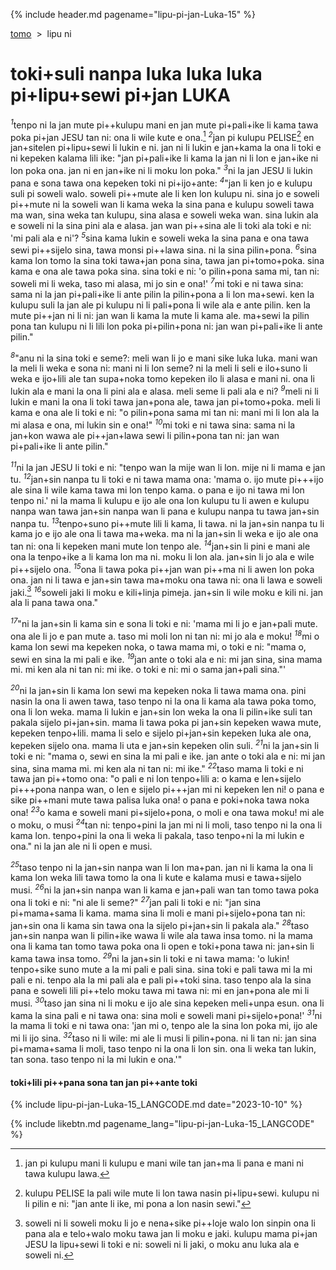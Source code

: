 {% include header.md pagename="lipu-pi-jan-Luka-15" %}

<span class="lp">

[tomo](https://joelthomastr.github.io/tokipona/README_LANGCODE)&nbsp;&nbsp;>&nbsp;&nbsp;lipu ni

# toki+suli nanpa luka luka luka pi+lipu+sewi pi+jan LUKA

<sup>_1_</sup>tenpo ni la jan mute pi++kulupu mani en jan mute pi+pali+ike li kama tawa poka pi+jan JESU tan ni: ona li wile kute e ona.[^1] <sup>_2_</sup>jan pi kulupu PELISE[^2] en jan+sitelen pi+lipu+sewi li lukin e ni. jan ni li lukin e jan+kama la ona li toki e ni kepeken kalama lili ike: "jan pi+pali+ike li kama la jan ni li lon e jan+ike ni lon poka ona. jan ni en jan+ike ni li moku lon poka." <sup>_3_</sup>ni la jan JESU li lukin pana e sona tawa ona kepeken toki ni pi+ijo+ante: <sup>_4_</sup>"jan li ken jo e kulupu suli pi soweli walo. soweli pi++mute ale li ken lon kulupu ni. sina jo e soweli pi++mute ni la soweli wan li kama weka la sina pana e kulupu soweli tawa ma wan, sina weka tan kulupu, sina alasa e soweli weka wan. sina lukin ala e soweli ni la sina pini ala e alasa. jan wan pi++sina ale li toki ala toki e ni: 'mi pali ala e ni'? <sup>_5_</sup>sina kama lukin e soweli weka la sina pana e ona tawa sewi pi++sijelo sina, tawa monsi pi++lawa sina. ni la sina pilin+pona. <sup>_6_</sup>sina kama lon tomo la sina toki tawa+jan pona sina, tawa jan pi+tomo+poka. sina kama e ona ale tawa poka sina. sina toki e ni: 'o pilin+pona sama mi, tan ni: soweli mi li weka, taso mi alasa, mi jo sin e ona!' <sup>_7_</sup>mi toki e ni tawa sina: sama ni la jan pi+pali+ike li ante pilin la pilin+pona a li lon ma+sewi. ken la kulupu suli la jan ale pi kulupu ni li pali+pona li wile ala e ante pilin. ken la mute pi++jan ni li ni: jan wan li kama la mute li kama ale. ma+sewi la pilin pona tan kulupu ni li lili lon poka pi+pilin+pona ni: jan wan pi+pali+ike li ante pilin."

<sup>_8_</sup>"anu ni la sina toki e seme?: meli wan li jo e mani sike luka luka. mani wan la meli li weka e sona ni: mani ni li lon seme? ni la meli li seli e ilo+suno li weka e ijo+lili ale tan supa+noka tomo kepeken ilo li alasa e mani ni. ona li lukin ala e mani la ona li pini ala e alasa. meli seme li pali ala e ni? <sup>_9_</sup>meli ni li lukin e mani la ona li toki tawa jan+pona ale, tawa jan pi+tomo+poka. meli li kama e ona ale li toki e ni: "o pilin+pona sama mi tan ni: mani mi li lon ala la mi alasa e ona, mi lukin sin e ona!" <sup>_10_</sup>mi toki e ni tawa sina: sama ni la jan+kon wawa ale pi++jan+lawa sewi li pilin+pona tan ni: jan wan pi+pali+ike li ante pilin."

<sup>_11_</sup>ni la jan JESU li toki e ni: "tenpo wan la mije wan li lon. mije ni li mama e jan tu. <sup>_12_</sup>jan+sin nanpa tu li toki e ni tawa mama ona: 'mama o. ijo mute pi+++ijo ale sina li wile kama tawa mi lon tenpo kama. o pana e ijo ni tawa mi lon tenpo ni.' ni la mama li kulupu e ijo ale ona lon kulupu tu li awen e kulupu nanpa wan tawa jan+sin nanpa wan li pana e kulupu nanpa tu tawa jan+sin nanpa tu. <sup>_13_</sup>tenpo+suno pi++mute lili li kama, li tawa. ni la jan+sin nanpa tu li kama jo e ijo ale ona li tawa ma+weka. ma ni la jan+sin li weka e ijo ale ona tan ni: ona li kepeken mani mute lon tenpo ale. <sup>_14_</sup>jan+sin li pini e mani ale ona la tenpo+ike a li kama lon ma ni. moku li lon ala. jan+sin li jo ala e wile pi++sijelo ona. <sup>_15_</sup>ona li tawa poka pi++jan wan pi++ma ni li awen lon poka ona. jan ni li tawa e jan+sin tawa ma+moku ona tawa ni: ona li lawa e soweli jaki.[^3] <sup>_16_</sup>soweli jaki li moku e kili+linja pimeja. jan+sin li wile moku e kili ni. jan ala li pana tawa ona."

<sup>_17_</sup>"ni la jan+sin li kama sin e sona li toki e ni: 'mama mi li jo e jan+pali mute. ona ale li jo e pan mute a. taso mi moli lon ni tan ni: mi jo ala e moku! <sup>_18_</sup>mi o kama lon sewi ma kepeken noka, o tawa mama mi, o toki e ni: "mama o, sewi en sina la mi pali e ike. <sup>_19_</sup>jan ante o toki ala e ni: mi jan sina, sina mama mi. mi ken ala ni tan ni: mi ike. o toki e ni: mi o sama jan+pali sina."'

<sup>_20_</sup>ni la jan+sin li kama lon sewi ma kepeken noka li tawa mama ona. pini nasin la ona li awen tawa, taso tenpo ni la ona li kama ala tawa poka tomo, ona li lon weka. mama li lukin e jan+sin lon weka la ona li pilin+ike suli tan pakala sijelo pi+jan+sin. mama li tawa poka pi jan+sin kepeken wawa mute, kepeken tenpo+lili. mama li selo e sijelo pi+jan+sin kepeken luka ale ona, kepeken sijelo ona. mama li uta e jan+sin kepeken olin suli. <sup>_21_</sup>ni la jan+sin li toki e ni: "mama o, sewi en sina la mi pali e ike. jan ante o toki ala e ni: mi jan sina, sina mama mi. mi ken ala ni tan ni: mi ike." <sup>_22_</sup>taso mama li toki e ni tawa jan pi++tomo ona: "o pali e ni lon tenpo+lili a: o kama e len+sijelo pi+++pona nanpa wan, o len e sijelo pi+++jan mi ni kepeken len ni! o pana e sike pi++mani mute tawa palisa luka ona! o pana e poki+noka tawa noka ona! <sup>_23_</sup>o kama e soweli mani pi+sijelo+pona, o moli e ona tawa moku! mi ale o moku, o musi <sup>_24_</sup>tan ni: tenpo+pini la jan mi ni li moli, taso tenpo ni la ona li kama lon. tenpo+pini la ona li weka li pakala, taso tenpo+ni la mi lukin e ona." ni la jan ale ni li open e musi.

<sup>_25_</sup>taso tenpo ni la jan+sin nanpa wan li lon ma+pan. jan ni li kama la ona li kama lon weka lili tawa tomo la ona li kute e kalama musi e tawa+sijelo musi. <sup>_26_</sup>ni la jan+sin nanpa wan li kama e jan+pali wan tan tomo tawa poka ona li toki e ni: "ni ale li seme?" <sup>_27_</sup>jan pali li toki e ni: "jan sina pi+mama+sama li kama. mama sina li moli e mani pi+sijelo+pona tan ni: jan+sin ona li kama sin tawa ona la sijelo pi+jan+sin li pakala ala." <sup>_28_</sup>taso jan+sin nanpa wan li pilin+ike wawa li wile ala tawa insa tomo. ni la mama ona li kama tan tomo tawa poka ona li open e toki+pona tawa ni: jan+sin li kama tawa insa tomo. <sup>_29_</sup>ni la jan+sin li toki e ni tawa mama: 'o lukin! tenpo+sike suno mute a la mi pali e pali sina. sina toki e pali tawa mi la mi pali e ni. tenpo ala la mi pali ala e pali pi++toki sina. taso tenpo ala la sina pana e soweli lili pi++telo moku tawa mi tawa ni: mi en jan+pona ale mi li musi. <sup>_30_</sup>taso jan sina ni li moku e ijo ale sina kepeken meli+unpa esun. ona li kama la sina pali e ni tawa ona: sina moli e soweli mani pi+sijelo+pona!' <sup>_31_</sup>ni la mama li toki e ni tawa ona: 'jan mi o, tenpo ale la sina lon poka mi, ijo ale mi li ijo sina. <sup>_32_</sup>taso ni li wile: mi ale li musi li pilin+pona. ni li tan ni: jan sina pi+mama+sama li moli, taso tenpo ni la ona li lon sin. ona li weka tan lukin, tan sona. taso tenpo ni la mi lukin e ona.'"

#### toki+lili pi++pana sona tan jan pi++ante toki

[^1]: jan pi kulupu mani li kulupu e mani wile tan jan+ma li pana e mani ni tawa kulupu lawa.
[^2]: kulupu PELISE la pali wile mute li lon tawa nasin pi+lipu+sewi. kulupu ni li pilin e ni: "jan ante li ike, mi pona a lon nasin sewi."
[^3]: soweli ni li soweli moku li jo e nena+sike pi++loje walo lon sinpin ona li pana ala e telo+walo moku tawa jan li moku e jaki. kulupu mama pi+jan JESU la lipu+sewi li toki e ni: soweli ni li jaki, o moku anu luka ala e soweli ni.

{% include lipu-pi-jan-Luka-15_LANGCODE.md date="2023-10-10" %}

{% include likebtn.md pagename_lang="lipu-pi-jan-Luka-15_LANGCODE" %}

